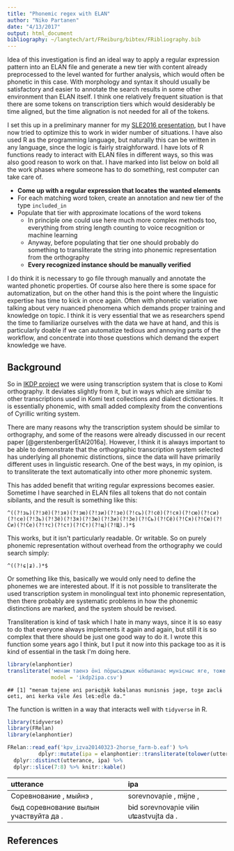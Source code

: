 ```yaml
---
title: "Phonemic regex with ELAN"
author: "Niko Partanen"
date: "4/13/2017"
output: html_document
bibliography: ~/langtech/art/FReiburg/bibtex/FRibliography.bib
---
```




Idea of this investigation is find an ideal way to apply a regular expression pattern into an ELAN file and generate a new tier with content already preprocessed to the level wanted for further analysis, which would often be phonetic in this case. With morphology and syntax it should usually be satisfactory and easier to annotate the search results in some other environment than ELAN itself. I think one relatively frequent situation is that there are some tokens on transcription tiers which would desiderably be time aligned, but the time alignation is not needed for all of the tokens.

I set this up in a preliminary manner for my [SLE2016 presentation](https://github.com/nikopartanen/izva_sibilants/blob/master/sle2016/sle2016partanen.pdf), but I have now tried to optimize this to work in wider number of situations. I have also used R as the programming language, but naturally this can be written in any language, since the logic is fairly straighforward. I have lots of R functions ready to interact with ELAN files in different ways, so this was also good reason to work on that. I have marked into list below on bold all the work phases where someone has to do something, rest computer can take care of.

- **Come up with a regular expression that locates the wanted elements**
- For each matching word token, create an annotation and new tier of the type `included_in`
- Populate that tier with approximate locations of the word tokens
    - In principle one could use here much more complex methods too, everything from string length counting to voice recognition or machine learning
    - Anyway, before populating that tier one should probably do something to transliterate the string into phonemic representation from the orthography
    - **Every recognized instance should be manually verified**

I do think it is necessary to go file through manually and annotate the wanted phonetic properties. Of course also here there is some space for automatization, but on the other hand this is the point where the linguistic expertise has time to kick in once again. Often with phonetic variation we talking about very nuanced phenomena which demands proper training and knowledge on topic. I think it is very essential that we as researchers spend the time to familiarize ourselves with the data we have at hand, and this is particularly doable if we can automatize tedious and annoying parts of the workflow, and concentrate into those questions which demand the expert knowledge we have.

## Background

So in [IKDP project](https://langdoc.github.io/IKDP/) we were using transcription system that is close to Komi orthography. It deviates slightly from it, but in ways which are similar to other transcriptions used in Komi text collections and dialect dictionaries. It is essentially phonemic, with small added complexity from the conventions of Cyrillic writing system.

There are many reasons why the transcription system should be similar to orthography, and some of the reasons were already discussed in our recent paper [@gerstenbergerEtAl2016a]. However, I think it is always important to be able to demonstrate that the orthographic transcription system selected has underlying all phonemic distinctions, since the data will have primarily different uses in linguistic research. One of the best ways, in my opinion, is to transliterate the text automatically into other more phonemic system.

This has added benefit that writing regular expressions becomes easier. Sometime I have searched in ELAN files all tokens that do not contain sibilants, and the result is something like this:

    ^((?!зь)(?!зё)(?!зя)(?!зю)(?!зи)(?!зе)(?!сь)(?!сё)(?!ся)(?!сю)(?!си)(?!се)(?!Зь)(?!Зё)(?!Зя)(?!Зю)(?!Зи)(?!Зе)(?!Сь)(?!Сё)(?!Ся)(?!Сю)(?!Си)(?!Се)(?!тс)(?!ст)(?!Ст)(?!щ)(?!Щ).)*$

This works, but it isn't particularly readable. Or writable. So on purely phonemic representation without overhead from the orthography we could search simply:

    ^((?!ɕ|ʑ).)*$

Or something like this, basically we would only need to define the phonemes we are interested about. If it is not possible to transliterate the used transcription system in monolingual text into phonemic representation, then there probably are systematic problems in how the phonemic distinctions are marked, and the system should be revised.

Transliteration is kind of task which I hate in many ways, since it is so easy to do that everyone always implements it again and again, but still it is so complex that there should be just one good way to do it. I wrote this function some years ago I think, but I put it now into this package too as it is kind of essential in the task I'm doing here.


```r
library(elanphontier)
transliterate('менам таенэ ӧні пӧрысьджык кӧбыланас мунісныс яге, тоже зятьлы сеті, ӧні керка вылэ лес лэччедлэ да.',
              model = 'ikdp2ipa.csv')
```

```
## [1] "menam tajene ənі pərɨɕʤɨk kəbɨlanas munіsnɨs jage, toʒe ʑaclɨ ɕetі, ənі kerka vɨle ʎes leʨːеdle da."
```

The function is written in a way that interacts well with `tidyverse` in R.


```r
library(tidyverse)
library(FRelan)
library(elanphontier)

FRelan::read_eaf('kpv_izva20140323-2horse_farm-b.eaf') %>% 
          dplyr::mutate(ipa = elanphontier::transliterate(tolower(utterance), model = 'ikdp2ipa.csv')) %>% 
  dplyr::distinct(utterance, ipa) %>% 
  dplyr::slice(7:8) %>% knitr::kable()
```



|utterance                              |ipa                                    |
|:--------------------------------------|:--------------------------------------|
|Соревнование , мыйнэ ,                 |sorevnovaɲiе , mɨjne ,                 |
|быд соревнование вылын участвуйта да . |bɨd sorevnovaɲiе vɨlɨn uʨastvujta da . |
      
## References
